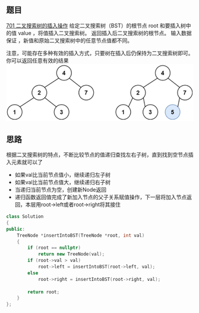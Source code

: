 ## 题目
[701 二叉搜索树的插入操作](https://leetcode-cn.com/problems/insert-into-a-binary-search-tree/)
给定二叉搜索树（BST）的根节点 root 和要插入树中的值 value ，将值插入二叉搜索树。 返回插入后二叉搜索树的根节点。 输入数据保证 ，新值和原始二叉搜索树中的任意节点值都不同。

注意，可能存在多种有效的插入方式，只要树在插入后仍保持为二叉搜索树即可。 你可以返回任意有效的结果
![image.png](leetcode701.assets/1646108748472-0dfee4b3-9700-493f-8bf8-931244c30981.png)
## 思路
根据二叉搜索树的特点，不断比较节点的值递归查找左右子树，直到找到空节点插入元素就可以了

- 如果val比当前节点值小，继续递归左子树
- 如果val比当前节点值大，继续递归右子树
- 当递归当前节点为空，创建新Node返回
- 递归函数返回值完成了新加入节点的父子关系赋值操作，下一层将加入节点返回，本层用root->left或者root->right将其接住
```cpp
class Solution
{
public:
    TreeNode *insertIntoBST(TreeNode *root, int val)
    {
        if (root == nullptr)
            return new TreeNode(val);
        if (root->val > val)
            root->left = insertIntoBST(root->left, val);
        else
            root->right = insertIntoBST(root->right, val);

        return root;
    }
};
```

